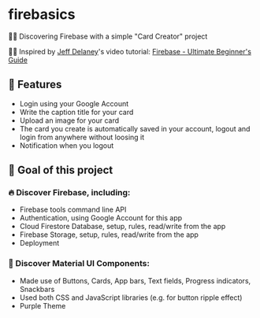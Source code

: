 # firebasics

🕵️‍♂️ Discovering Firebase with a simple "Card Creator" project

👨‍🏫 Inspired by [Jeff Delaney](https://fireship.io/)'s video tutorial: [Firebase - Ultimate Beginner's Guide](https://youtu.be/9kRgVxULbag)

## 🔮 Features

- Login using your Google Account
- Write the caption title for your card
- Upload an image for your card
- The card you create is automatically saved in your account, logout and login from anywhere without loosing it
- Notification when you logout

## 🎯 Goal of this project

### 🔥 Discover Firebase, including:

- Firebase tools command line API
- Authentication, using Google Account for this app
- Cloud Firestore Database, setup, rules, read/write from the app
- Firebase Storage, setup, rules, read/write from the app
- Deployment

### 🎨 Discover Material UI Components:

- Made use of Buttons, Cards, App bars, Text fields, Progress indicators, Snackbars
- Used both CSS and JavaScript libraries (e.g. for button ripple effect)
- Purple Theme
